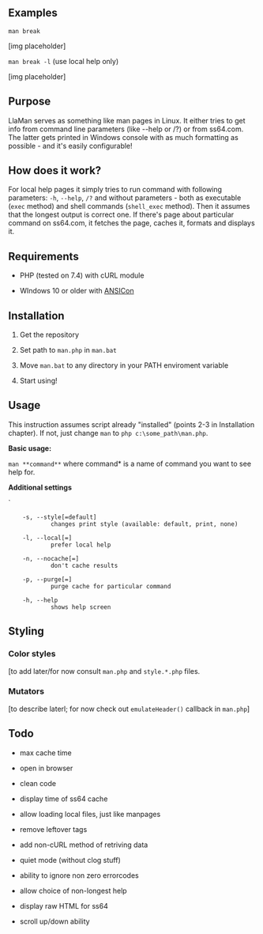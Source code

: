 ## Examples

`man break` 

[img placeholder]

`man break -l` (use local help only)

[img placeholder]

## Purpose

LlaMan serves as something like man pages in Linux. It either tries to get info from command line parameters (like --help or /?) or from ss64.com. The latter gets printed in Windows console with as much formatting as possible - and it's easily configurable!

## How does it work?

For local help pages it simply tries to run command with following parameters: `-h`, `--help`, `/?` and without parameters - both as executable (`exec` method) and shell commands (`shell_exec` method). Then it assumes that the longest output is correct one. If there's page about particular command on ss64.com, it fetches the page, caches it, formats and displays it.

## Requirements

* PHP (tested on 7.4) with cURL module

* WIndows 10 or older with [ANSICon](https://github.com/adoxa/ansicon)

## Installation

1) Get the repository

2) Set path to `man.php` in `man.bat`

3) Move `man.bat` to any directory in your PATH enviroment variable

4) Start using!

## Usage

This instruction assumes script already "installed" (points 2-3 in Installation chapter). If not, just change `man` to `php c:\some_path\man.php`.

**Basic usage:**

`man **command**` where command* is a name of command you want to see help for.

**Additional settings**

`   

        -s, --style[=default]
                changes print style (available: default, print, none)
    
        -l, --local[=]
                prefer local help
    
        -n, --nocache[=]
                don't cache results
    
        -p, --purge[=]
                purge cache for particular command
    
        -h, --help
                shows help screen

## Styling

### Color styles

[to add later/for now consult `man.php` and `style.*.php` files.

### Mutators

[to describe laterl; for now check out `emulateHeader()` callback in `man.php`]

## Todo

* max cache time

* open in browser

* clean code

* display time of ss64 cache

* allow loading local files, just like manpages

* remove leftover tags

* add non-cURL method of retriving data

* quiet mode (without clog stuff)

* ability to ignore non zero errorcodes

* allow choice of non-longest help

* display raw HTML for ss64

* scroll up/down ability
